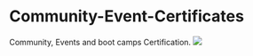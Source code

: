 # Community-Event-Certificates
Community, Events and boot camps Certification. 
<img src=”Certificate,DataEngineeringEvent,MLSA.jpg”>

